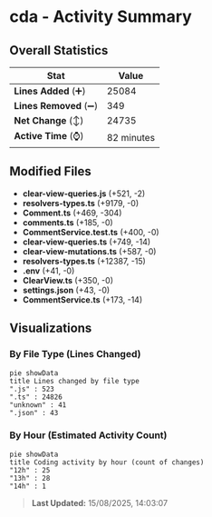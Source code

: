 # cda - Activity Summary 

## Overall Statistics

| Stat                   | Value                                                             |
| ---------------------- | ----------------------------------------------------------------- |
| **Lines Added** (➕)   | 25084                                          |
| **Lines Removed** (➖) | 349                                        |
| **Net Change** (↕)    | 24735                |
| **Active Time** (⌚)   | 82 minutes |


## Modified Files
- **clear-view-queries.js** (+521, -2)
- **resolvers-types.ts** (+9179, -0)
- **Comment.ts** (+469, -304)
- **comments.ts** (+185, -0)
- **CommentService.test.ts** (+400, -0)
- **clear-view-queries.ts** (+749, -14)
- **clear-view-mutations.ts** (+587, -0)
- **resolvers-types.ts** (+12387, -15)
- **.env** (+41, -0)
- **ClearView.ts** (+350, -0)
- **settings.json** (+43, -0)
- **CommentService.ts** (+173, -14)

## Visualizations

### By File Type (Lines Changed)

```mermaid
pie showData
title Lines changed by file type
".js" : 523
".ts" : 24826
"unknown" : 41
".json" : 43
```

### By Hour (Estimated Activity Count)

```mermaid
pie showData
title Coding activity by hour (count of changes)
"12h" : 25
"13h" : 28
"14h" : 1
```


> **Last Updated:** 15/08/2025, 14:03:07